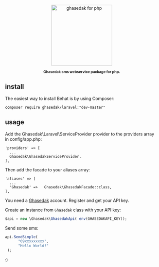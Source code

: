 <p align="center">
    <img src="media/g4n.png"
         height="200" alt="ghasedak for php">
</p>

 
<p align="center"><sup><strong> Ghasedak sms webservice package for php. </strong></sup></p>

## install

The easiest way to install Behat is by using Composer:

``` 
composer require ghasedak/laravel:"dev-master"
```
 

## usage


Add the Ghasedak\Laravel\ServiceProvider provider to the providers array in config/app.php:

``` 
'providers' => [
  ...
  Ghasedak\GhasedakServiceProvider,
],
```

Then add the facade to your aliases array:

``` 
'aliases' => [
  ...
  'Ghasedak' =>   Ghasedak\GhasedakFacade::class,
],
 ```

You need a [Ghasedak](https://ghasedakapi.com) account. Register and get your API key.

Create an instance from `Ghasedak` class with your API key:

```javascript
$api = new \Ghasedak\GhasedakApi( env(GHASEDAKAPI_KEY));
```

Send some sms:

```javascript
api.SendSimple( 
	  "09xxxxxxxxx",
      "Hello World!"
 );
```

:)

##
 
